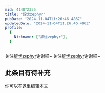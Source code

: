```yaml
---
mid: 414872355
title: "辞忧zephyr"
pubDate: "2024-11-04T11:26:46.486Z"
updatedDate: "2024-11-04T11:26:46.486Z"
profile:
  {
    Nickname: ["辞忧zephyr"],
  }
---
```


关注[辞忧zephyr](https://space.bilibili.com/414872355)谢谢喵~ 关注[辞忧zephyr](https://space.bilibili.com/414872355)谢谢喵~

## 此条目有待补充
你可以在[这里](https://github.com/Yuhanawa/VTuber.ICU/edit/master/src/content/v/辞忧zephyr/index.md)编辑本文
